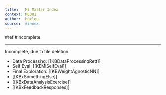 ```yaml
---
title:   Ml Master Index 
context: ML301
author:  Huxleu
source:  #index
---
```


#ref #incomplete

---

Incomplete, due to file deletion. 


* Data Processing: [[KBDataProcessingRett]]
* Self Eval: [[KBMlSelfEval]] 
* Final Exploration: [[KBWeightAgnosticNN]]
* [[KBxSomethingElse]]
* [[KBxDataAnalysisExercise]]
* [[KBxFeedbackResponses]]








